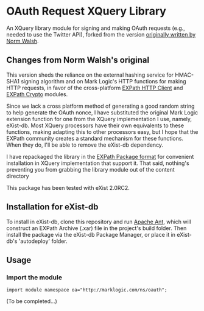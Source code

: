 # OAuth Request XQuery Library

An XQuery library module for signing and making OAuth requests (e.g., needed to use the Twitter API),
forked from the version [originally written by Norm Walsh](http://norman.walsh.name/2010/09/25/oauth).

## Changes from Norm Walsh's original

This version sheds the reliance on the external hashing service for HMAC-SHA1 signing algorithm 
and on Mark Logic's HTTP functions for making HTTP requests, in favor of the cross-platform [EXPath HTTP Client](http://expath.org/spec/http-client) and [EXPath Crypto](http://expath.org/spec/crypto) modules.

Since we lack a cross platform method of generating a good random string to help generate
the OAuth nonce, I have substituted the original Mark Logic extension function for one from 
the XQuery implementation I use, namely, eXist-db.  Most XQuery processors have their own 
equivalents to these functions, making adapting this to other processors easy, but I hope 
that the EXPath community creates a standard mechanism for these functions.  When they do,
I'll be able to remove the eXist-db dependency.

I have repackaged the library in the [EXPath Package format](http://www.expath.org/spec/pkg) for 
convenient installation in XQuery implementation that support it.  That said, nothing's preventing you
from grabbing the library module out of the content directory

This package has been tested with eXist 2.0RC2.  

## Installation for eXist-db

To install in eXist-db, clone this repository and run [Apache Ant](http://ant.apache.org/), which will construct an 
EXPath Archive (.xar) file in the project's build folder. Then install the package via the eXist-db Package Manager, 
or place it in eXist-db's 'autodeploy' folder.

## Usage

### Import the module

    import module namespace oa="http://marklogic.com/ns/oauth";

(To be completed...)